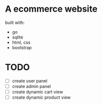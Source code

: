 # A ecommerce website
built with:
- go
- sqlite
- html, css
- bootstrap

# TODO
- [ ] create user panel
- [ ] create admin panel
- [ ] create dynamic cart view
- [ ] create dynamic product view
